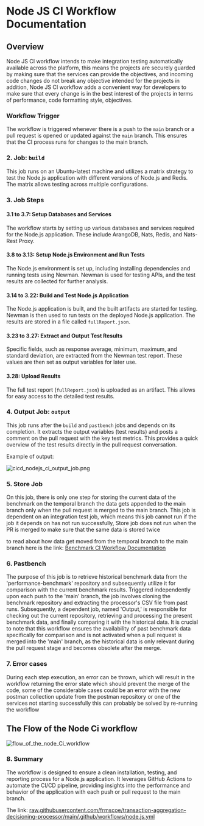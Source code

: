 # Node JS CI Workflow Documentation

## Overview

Node JS CI workflow intends to make integration testing automatically available across the platform, this means the projects are securely guarded by making sure that the services can provide the objectives, and incoming code changes do not break any objective intended for the projects in addition, Node JS CI workflow adds a convenient way for developers to make sure that every change is in the best interest of the projects in terms of performance, code formatting style, objectives.

### Workflow Trigger

The workflow is triggered whenever there is a push to the `main` branch or a pull request is opened or updated against the `main` branch. This ensures that the CI process runs for changes to the main branch.

### 2. Job: `build`

This job runs on an Ubuntu-latest machine and utilizes a matrix strategy to test the Node.js application with different versions of Node.js and Redis. The matrix allows testing across multiple configurations.

### 3. Job Steps

#### 3.1 to 3.7: Setup Databases and Services

The workflow starts by setting up various databases and services required for the Node.js application. These include ArangoDB, Nats, Redis, and Nats-Rest Proxy.

#### 3.8 to 3.13: Setup Node.js Environment and Run Tests

The Node.js environment is set up, including installing dependencies and running tests using Newman. Newman is used for testing APIs, and the test results are collected for further analysis.

#### 3.14 to 3.22: Build and Test Node.js Application

The Node.js application is built, and the built artifacts are started for testing. Newman is then used to run tests on the deployed Node.js application. The results are stored in a file called `fullReport.json`.

#### 3.23 to 3.27: Extract and Output Test Results

Specific fields, such as response average, minimum, maximum, and standard deviation, are extracted from the Newman test report. These values are then set as output variables for later use.

#### 3.28: Upload Results

The full test report (`fullReport.json`) is uploaded as an artifact. This allows for easy access to the detailed test results.

### 4. Output Job: `output`

This job runs after the `build` and `pastbench` jobs and depends on its completion. It extracts the output variables (test results) and posts a comment on the pull request with the key test metrics. This provides a quick overview of the test results directly in the pull request conversation.

Example of output:

![cicd_nodejs_ci_output_job.png](../../../../../Images/cicd-nodejs-ci-output-job.png)

### 5. Store Job

On this job, there is only one step for storing the current data of the benchmark on the temporal branch the data gets appended to the main branch only when the pull request is merged to the main branch. This job is dependent on an integration test job, which means this job cannot run if the job it depends on has not run successfully, Store job does not run when the PR is merged to make sure that the same data is stored twice

to read about how data get moved from the temporal branch to the main branch here is the link: [Benchmark CI Workflow Documentation](Benchmark-CI-Workflow-Documentation.md)

### 6. Pastbench

The purpose of this job is to retrieve historical benchmark data from the 'performance-benchmark' repository and subsequently utilize it for comparison with the current benchmark results. Triggered independently upon each push to the 'main' branch, the job involves cloning the benchmark repository and extracting the processor's CSV file from past runs. Subsequently, a dependent job, named 'Output,' is responsible for checking out the current repository, retrieving and processing the present benchmark data, and finally comparing it with the historical data. It is crucial to note that this workflow ensures the availability of past benchmark data specifically for comparison and is not activated when a pull request is merged into the 'main' branch, as the historical data is only relevant during the pull request stage and becomes obsolete after the merge.

### 7. Error cases

During each step execution, an error can be thrown, which will result in the workflow returning the error state which should prevent the merge of the code, some of the considerable cases could be an error with the new postman collection update from the postman repository or one of the services not starting successfully this can probably be solved by re-running the workflow

## The Flow of the Node Ci workflow

![flow_of_the_node_Ci_workflow](../../../../../Images/flow_of_the_node_Ci_workflow.png)

### 8. Summary

The workflow is designed to ensure a clean installation, testing, and reporting process for a Node.js application. It leverages GitHub Actions to automate the CI/CD pipeline, providing insights into the performance and behavior of the application with each push or pull request to the main branch.

The link: [raw.githubusercontent.com/frmscoe/transaction-aggregation-decisioning-processor/main/.github/workflows/node.js.yml](https://raw.githubusercontent.com/frmscoe/transaction-aggregation-decisioning-processor/main/.github/workflows/node.js.yml)
